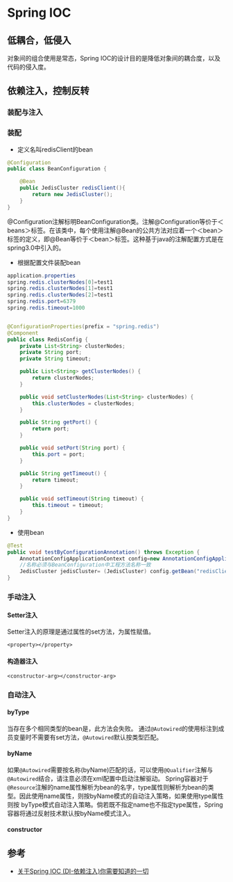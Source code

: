 # Spring IOC

## 低耦合，低侵入
对象间的组合使用是常态，Spring IOC的设计目的是降低对象间的耦合度，以及代码的侵入度。

## 依赖注入，控制反转

### 装配与注入
### 装配
- 定义名叫redisClient的bean
```Java
@Configuration
public class BeanConfiguration {

    @Bean
    public JedisCluster redisClient(){
        return new JedisCluster();
    }
}
```
@Configuration注解标明BeanConfiguration类。注解@Configuration等价于＜beans＞标签。在该类中，每个使用注解@Bean的公共方法对应着一个＜bean＞标签的定义，即@Bean等价于＜bean＞标签。这种基于java的注解配置方式是在spring3.0中引入的。

- 根据配置文件装配bean
```Java
application.properties
spring.redis.clusterNodes[0]=test1
spring.redis.clusterNodes[1]=test1
spring.redis.clusterNodes[2]=test1
spring.redis.port=6379
spring.redis.timeout=1000


@ConfigurationProperties(prefix = "spring.redis")
@Component
public class RedisConfig {
    private List<String> clusterNodes;
    private String port;
    private String timeout;

    public List<String> getClusterNodes() {
        return clusterNodes;
    }

    public void setClusterNodes(List<String> clusterNodes) {
        this.clusterNodes = clusterNodes;
    }

    public String getPort() {
        return port;
    }

    public void setPort(String port) {
        this.port = port;
    }

    public String getTimeout() {
        return timeout;
    }

    public void setTimeout(String timeout) {
        this.timeout = timeout;
    }
}

```
- 使用bean
```Java
@Test
public void testByConfigurationAnnotation() throws Exception {
    AnnotationConfigApplicationContext config=new AnnotationConfigApplicationContext(BeanConfiguration.class);
    //名称必须与BeanConfiguration中工程方法名称一致
    JedisCluster jedisCluster= (JedisCluster) config.getBean("redisClient");
}
```
### 手动注入
#### Setter注入
Setter注入的原理是通过属性的set方法，为属性赋值。


`<property></property>`
#### 构造器注入
`<constructor-arg></constructor-arg>`

### 自动注入
#### byType
当存在多个相同类型的bean是，此方法会失败。
通过`@Autowired`的使用标注到成员变量时不需要有set方法，`@Autowired`默认按类型匹配。

#### byName
如果`@Autowired`需要按名称(byName)匹配的话，可以使用`@Qualifier`注解与`@Autowired`结合，请注意必须在xml配置中启动注解驱动。
Spring容器对于`@Resource`注解的name属性解析为bean的名字，type属性则解析为bean的类型。因此使用name属性，则按byName模式的自动注入策略，如果使用type属性则按 byType模式自动注入策略。倘若既不指定name也不指定type属性，Spring容器将通过反射技术默认按byName模式注入。
#### constructor




## 参考
- [关于Spring IOC (DI-依赖注入)你需要知道的一切](https://blog.csdn.net/javazejian/article/details/54561302)
